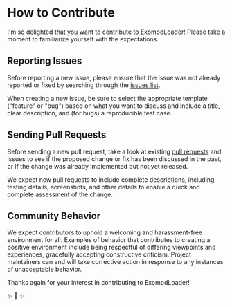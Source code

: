 # How to Contribute

I'm so delighted that you want to contribute to ExomodLoader!
Please take a moment to familiarize yourself with the expectations.

## Reporting Issues

Before reporting a new issue, please ensure that the issue was not already reported or fixed by searching through the [issues list](https://github.com/suzicurran/ExomodLoader/issues).

When creating a new issue, be sure to select the appropriate template ("feature" or "bug") based on what you want to discuss and include a title, clear description, and (for bugs) a reproducible test case.

## Sending Pull Requests

Before sending a new pull request, take a look at existing [pull requests](https://github.com/suzicurran/ExomodLoader/pulls) and issues to see if the proposed change or fix has been discussed in the past, or if the change was already implemented but not yet released.

We expect new pull requests to include complete descriptions, including testing details, screenshots, and other details to enable a quick and complete assessment of the change.

## Community Behavior

We expect contributors to uphold a welcoming and harassment-free environment for all. Examples of behavior that contributes to creating a positive environment include being respectful of differing viewpoints and experiences, gracefully accepting constructive criticism. Project maintainers can and will take corrective action in response to any instances of unacceptable behavior.



Thanks again for your interest in contributing to ExomodLoader!

:sparkles: :rocket: :sparkles: